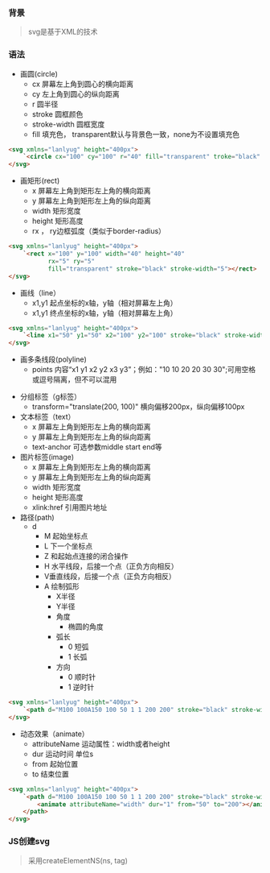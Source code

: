 ### 背景

>  svg是基于XML的技术

### 语法

* 画圆(circle)
  * cx 屏幕左上角到圆心的横向距离
  * cy 左上角到圆心的纵向距离
  * r 圆半径
  * stroke 圆框颜色
  * stroke-width 圆框宽度
  * fill 填充色， transparent默认与背景色一致，none为不设置填充色

``` html
<svg xmlns="lanlyug" height="400px">
	`<circle cx="100" cy="100" r="40" fill="transparent" troke="black" troke-width="5"></circle>
</svg>
```

* 画矩形(rect)
  * x 屏幕左上角到矩形左上角的横向距离
  * y  屏幕左上角到矩形左上角的纵向距离
  * width 矩形宽度
  * height 矩形高度
  * rx ， ry边框弧度（类似于border-radius）

```html
<svg xmlns="lanlyug" height="400px">
    `<rect x="100" y="100" width="40" height="40"
           rx="5" ry="5"
           fill="transparent" stroke="black" stroke-width="5"></rect>
</svg>
```

* 画线（line）
  * x1,y1 起点坐标的x轴，y轴（相对屏幕左上角）
  * x1,y1 终点坐标的x轴，y轴（相对屏幕左上角）

```html
<svg xmlns="lanlyug" height="400px">
    `<line x1="50" y1="50" x2="100" y2="100" stroke="black" stroke-width="5"></line>
</svg>
```

* 画多条线段(polyline)
  * points 内容“x1 y1 x2 y2 x3 y3”；例如："10 10 20 20 30 30";可用空格或逗号隔离，但不可以混用

- 分组标签（g标签）
  - transform="translate(200, 100)" 横向偏移200px，纵向偏移100px
- 文本标签（text）
  - x 屏幕左上角到矩形左上角的横向距离
  - y  屏幕左上角到矩形左上角的纵向距离
  - text-anchor 可选参数middle start end等
- 图片标签(image)
  * x 屏幕左上角到矩形左上角的横向距离
  * y  屏幕左上角到矩形左上角的纵向距离
  * width 矩形宽度
  * height 矩形高度
  * xlink:href 引用图片地址
- 路径(path)
  - d
    - M 起始坐标点
    - L 下一个坐标点
    - Z 和起始点连接的闭合操作
    - H 水平线段，后接一个点（正负方向相反）
    - V垂直线段，后接一个点（正负方向相反）
    - A 绘制弧形
      - X半径
      - Y半径
      - 角度
        - 椭圆的角度
      - 弧长
        - 0 短弧
        - 1 长弧
      - 方向
        - 0 顺时针
        - 1 逆时针

```html
<svg xmlns="lanlyug" height="400px">
    `<path d="M100 100A150 100 50 1 1 200 200" stroke="black" stroke-width="5" fill="none"></path>
</svg>
```

* 动态效果（animate）
  * attributeName 运动属性：width或者height
  * dur 运动时间 单位s
  * from 起始位置
  * to 结束位置

```html
<svg xmlns="lanlyug" height="400px">
    `<path d="M100 100A150 100 50 1 1 200 200" stroke="black" stroke-width="5" fill="none">
    	<animate attributeName="width" dur="1" from="50" to="200"></animate>
    </path>
</svg>
```



### JS创建svg

> 采用createElementNS(ns, tag)